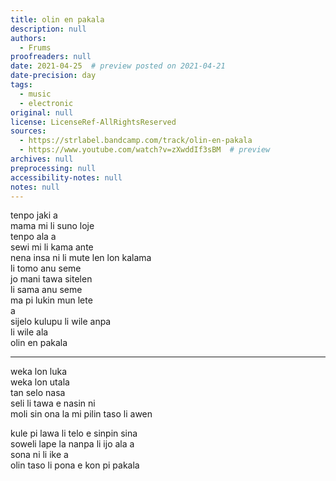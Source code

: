```yaml
---
title: olin en pakala
description: null
authors:
  - Frums
proofreaders: null
date: 2021-04-25  # preview posted on 2021-04-21
date-precision: day
tags:
  - music
  - electronic
original: null
license: LicenseRef-AllRightsReserved
sources:
  - https://strlabel.bandcamp.com/track/olin-en-pakala
  - https://www.youtube.com/watch?v=zXwddIf3sBM  # preview
archives: null
preprocessing: null
accessibility-notes: null
notes: null
---
```


tenpo jaki a  
mama mi li suno loje  
tenpo ala a  
sewi mi li kama ante  
nena insa ni li mute len lon kalama  
li tomo anu seme  
jo mani tawa sitelen  
li sama anu seme  
ma pi lukin mun lete  
a  
sijelo kulupu li wile anpa  
li wile ala  
olin en pakala

---

weka lon luka  
weka lon utala  
tan selo nasa  
seli li tawa e nasin ni  
moli sin ona la mi pilin taso li awen

kule pi lawa li telo e sinpin sina  
soweli lape la nanpa li ijo ala a  
sona ni li ike a  
olin taso li pona e kon pi pakala
